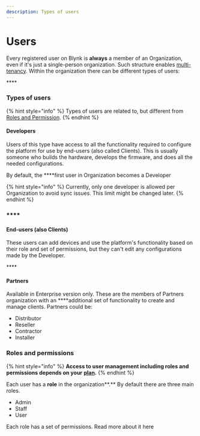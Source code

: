 ```yaml
---
description: Types of users
---
```


# Users

Every registered user on Blynk is **always** a member of an Organization, even if it's just a single-person organization. Such structure enables [multi-tenancy](multi-tenant-tree-structure.md). Within the organization there can be different types of users:

\*\*\*\*

### **Types of users**

{% hint style="info" %}
Types of users are related to, but different from [Roles and Permission](../web-dashboard/settings/access.md).
{% endhint %}

#### **Developers**

Users of this type have access to all the functionality required to configure the platform for use by end-users \(also called Clients\). This is usually someone who builds the hardware, develops the firmware, and does all the needed configurations.

By default, the ****first user in Organization becomes a Developer

{% hint style="info" %}
Currently, only one developer is allowed per Organization to avoid sync issues. This limit might be changed later.
{% endhint %}

### \*\*\*\*

#### **End-users \(also Clients\)**

These users can add devices and use the platform's functionality based on their role and set of permissions, but they can't edit any configurations made by the Developer.

\*\*\*\*

#### **Partners** 

Available in Enterprise version only. These are the members of Partners organization with an ****additional set of functionality to create and manage clients. Partners could be:

* Distributor 
* Reseller 
* Contractor 
* Installer



### **Roles and permissions**

{% hint style="info" %}
**Access to user management including roles and permissions depends on your** [**plan**](https://blynk.io/pricing%20)**.**
{% endhint %}

Each user has a **role** in the organization**.** By default there are three main roles. 

* Admin
* Staff
* User

Each role has a set of permissions. Read more about it here





